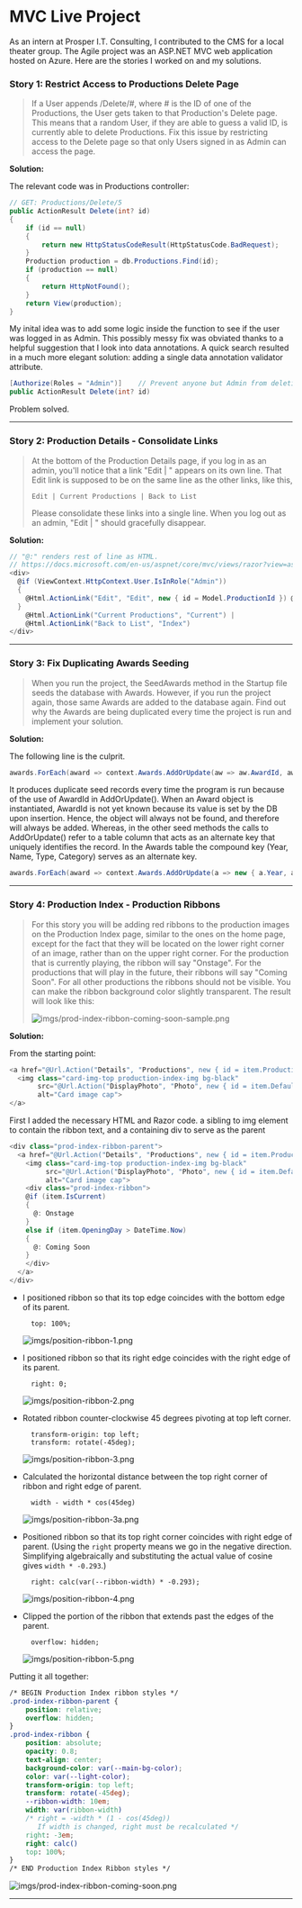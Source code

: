 # MVC Live Project

As an intern at Prosper I.T. Consulting, I contributed to the CMS for a local theater group. The Agile project was an ASP.NET MVC web application hosted on Azure. Here are the stories I worked on and my solutions.

### Story 1: Restrict Access to Productions Delete Page
> If a User appends /Delete/#, where # is the ID of one of the Productions, the User gets taken to that Production's Delete page.  This means that a random User, if  they are able to guess a valid ID, is currently able to delete Productions.  Fix this issue by restricting access to the Delete page so that only Users signed in as Admin can access the page.

**Solution:** 

The relevant code was in Productions controller:

```c#
// GET: Productions/Delete/5
public ActionResult Delete(int? id)
{
    if (id == null)
    {
        return new HttpStatusCodeResult(HttpStatusCode.BadRequest);
    }
    Production production = db.Productions.Find(id);
    if (production == null)
    {
        return HttpNotFound();
    }
    return View(production);
}
```

My inital idea was to add some logic inside the function to see if the user was logged in as Admin. This possibly messy fix was obviated thanks to a helpful suggestion that I look into data annotations. A quick search resulted in a much more elegant solution: adding a single data annotation validator attribute.

```c#
[Authorize(Roles = "Admin")]	// Prevent anyone but Admin from deleting
public ActionResult Delete(int? id)
```

Problem solved.

---
### Story 2: Production Details - Consolidate Links
> At the bottom of the Production Details page, if you log in as an admin, you'll notice that a link "Edit | " appears on its own line.  That Edit link is supposed to be on the same line as the other links, like this,
>
> `Edit | Current Productions | Back to List`
>
> Please consolidate these links into a single line.  When you log out as an admin, "Edit | " should gracefully disappear.

**Solution:**
```c#
// "@:" renders rest of line as HTML. 
// https://docs.microsoft.com/en-us/aspnet/core/mvc/views/razor?view=aspnetcore-3.1#razor-code-blocks
<div>
  @if (ViewContext.HttpContext.User.IsInRole("Admin"))
  {
    @Html.ActionLink("Edit", "Edit", new { id = Model.ProductionId }) @:|
  }
    @Html.ActionLink("Current Productions", "Current") |
    @Html.ActionLink("Back to List", "Index")
</div>
```
---

### Story 3: Fix Duplicating Awards Seeding
> When you run the project, the SeedAwards method in the Startup file seeds the database with Awards.  However, if you run the project again, those same Awards are added to the database again.  Find out why the Awards are being duplicated every time the project is run and implement your solution.

**Solution:**

The following line is the culprit.
```c#
awards.ForEach(award => context.Awards.AddOrUpdate(aw => aw.AwardId, award));
```
It produces duplicate seed records every time the program is run because of the use of AwardId in AddOrUpdate(). When an Award object is instantiated, AwardId is not yet known because its value is set by the DB upon insertion. Hence, the object will always not be found, and therefore will always be added. Whereas, in the other seed methods the calls to AddOrUpdate() refer to a table column that acts as an alternate key that uniquely identifies the record. In the Awards table the compound key (Year, Name, Type, Category) serves as an alternate key.
```c#
awards.ForEach(award => context.Awards.AddOrUpdate(a => new { a.Year, a.Name, a.Type, a.Category }, award));
```
---

### Story 4: Production Index - Production Ribbons

> For this story you will be adding red ribbons to the production images on the Production Index page, similar to the ones on the home page, except for the fact that they will be located on the lower right corner of an image, rather than on the upper right corner.  For the production that is currently playing, the ribbon will say "Onstage".  For the productions that will play in the future, their ribbons will say "Coming Soon".  For all other productions the ribbons should not be visible.  You can make the ribbon background color slightly transparent.  The result will look like this:
>
> ![imgs/prod-index-ribbon-coming-soon-sample.png](imgs/prod-index-ribbon-coming-soon-sample.png)

**Solution:**

From the starting point:

```c#
<a href="@Url.Action("Details", "Productions", new { id = item.ProductionId })">
  <img class="card-img-top production-index-img bg-black" 
       src="@Url.Action("DisplayPhoto", "Photo", new { id = item.DefaultPhoto.PhotoId })" 
       alt="Card image cap">
</a>
```

First I added the necessary HTML and Razor code. a sibling to img element to contain the ribbon text, and a containing div to serve as the parent

```c#
<div class="prod-index-ribbon-parent">
  <a href="@Url.Action("Details", "Productions", new { id = item.ProductionId })">
    <img class="card-img-top production-index-img bg-black" 
         src="@Url.Action("DisplayPhoto", "Photo", new { id = item.DefaultPhoto.PhotoId })" 
         alt="Card image cap">
    <div class="prod-index-ribbon">
	@if (item.IsCurrent)
	{
	  @: Onstage
	}
	else if (item.OpeningDay > DateTime.Now)
	{
	  @: Coming Soon
	}
    </div>
  </a>
</div>
```


- I positioned ribbon so that its top edge coincides with the bottom edge of its parent.

		top: 100%;
		
	![imgs/position-ribbon-1.png](imgs/position-ribbon-1.png)

- I positioned ribbon so that its right edge coincides with the right edge of its parent.

		right: 0;

	![imgs/position-ribbon-2.png](imgs/position-ribbon-2.png)

- Rotated ribbon counter-clockwise 45 degrees pivoting at top left corner.

		transform-origin: top left;
		transform: rotate(-45deg);

	![imgs/position-ribbon-3.png](imgs/position-ribbon-3.png)

- Calculated the horizontal distance between the top right corner of ribbon and right edge of parent. 
	
		width - width * cos(45deg)
		
	![imgs/position-ribbon-3a.png](imgs/position-ribbon-3a.png)
	
- Positioned ribbon so that its top right corner coincides with right edge of parent. (Using the `right` property means we go in the negative direction. Simplifying algebraically and substituting the actual value of cosine gives `width * -0.293`.)

		right: calc(var(--ribbon-width) * -0.293);

	![imgs/position-ribbon-4.png](imgs/position-ribbon-4.png)

- Clipped the portion of the ribbon that extends past the edges of the parent.

		overflow: hidden;
		
	![imgs/position-ribbon-5.png](imgs/position-ribbon-5.png)

Putting it all together:

```css
/* BEGIN Production Index ribbon styles */
.prod-index-ribbon-parent {
    position: relative;
    overflow: hidden;
}
.prod-index-ribbon {
    position: absolute;
    opacity: 0.8;
    text-align: center;
    background-color: var(--main-bg-color);
    color: var(--light-color);
    transform-origin: top left;
    transform: rotate(-45deg);
    --ribbon-width: 10em;
    width: var(ribbon-width) 
    /* right = -width * (1 - cos(45deg))
       If width is changed, right must be recalculated */
    right: -3em;
    right: calc()
    top: 100%;
}
/* END Production Index Ribbon styles */
```

![imgs/prod-index-ribbon-coming-soon.png](imgs/prod-index-ribbon-coming-soon.png)

---
